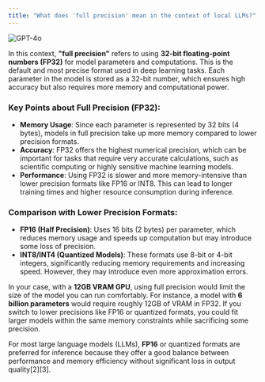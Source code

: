 ```yaml
---
title: "What does 'full precision' mean in the context of local LLMs?"
---
```

![GPT-4o](https://img.shields.io/badge/GPT--4o-3333FF?style=for-the-badge&logo=openai&logoColor=white)


In this context, **"full precision"** refers to using **32-bit floating-point numbers (FP32)** for model parameters and computations. This is the default and most precise format used in deep learning tasks. Each parameter in the model is stored as a 32-bit number, which ensures high accuracy but also requires more memory and computational power.

### Key Points about Full Precision (FP32):

- **Memory Usage**: Since each parameter is represented by 32 bits (4 bytes), models in full precision take up more memory compared to lower precision formats.
- **Accuracy**: FP32 offers the highest numerical precision, which can be important for tasks that require very accurate calculations, such as scientific computing or highly sensitive machine learning models.
- **Performance**: Using FP32 is slower and more memory-intensive than lower precision formats like FP16 or INT8. This can lead to longer training times and higher resource consumption during inference.

### Comparison with Lower Precision Formats:

- **FP16 (Half Precision)**: Uses 16 bits (2 bytes) per parameter, which reduces memory usage and speeds up computation but may introduce some loss of precision.
- **INT8/INT4 (Quantized Models)**: These formats use 8-bit or 4-bit integers, significantly reducing memory requirements and increasing speed. However, they may introduce even more approximation errors.

In your case, with a **12GB VRAM GPU**, using full precision would limit the size of the model you can run comfortably. For instance, a model with **6 billion parameters** would require roughly 12GB of VRAM in FP32. If you switch to lower precisions like FP16 or quantized formats, you could fit larger models within the same memory constraints while sacrificing some precision.

For most large language models (LLMs), **FP16** or quantized formats are preferred for inference because they offer a good balance between performance and memory efficiency without significant loss in output quality\[2]\[3].

&#x20;
